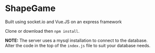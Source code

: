 # ShapeGame
Built using socket.io and Vue.JS on an express framework

Clone or download then `npm install`.

**NOTE:** The server uses a mysql installation to connect to the database. Alter the code in the top of the `index.js` file to suit your database needs.

